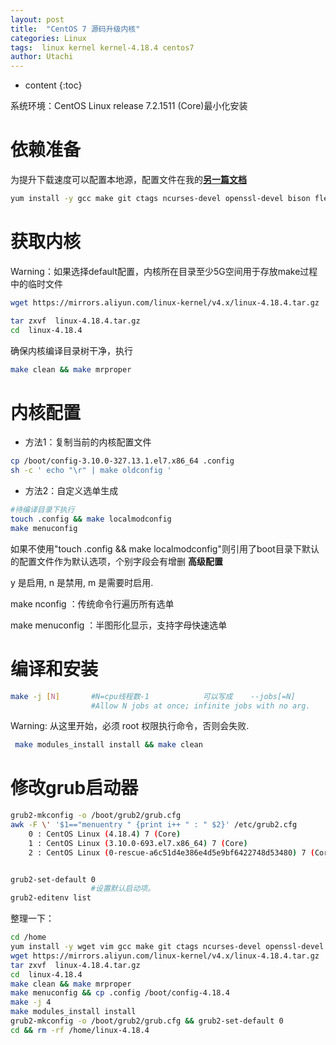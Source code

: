 ```yaml
---
layout: post
title:  "CentOS 7 源码升级内核"
categories: Linux
tags:  linux kernel kernel-4.18.4 centos7  
author: Utachi
---
```


* content
{:toc}

系统环境：CentOS Linux release 7.2.1511 (Core)最小化安装

# 依赖准备
为提升下载速度可以配置本地源，配置文件在我的[**另一篇文档**](https://utachi.cn/2019/04/04/local-yum-createrepo/)
````bash
yum install -y gcc make git ctags ncurses-devel openssl-devel bison flex elfutils-libelf-devel bc
````

# 获取内核

Warning：如果选择default配置，内核所在目录至少5G空间用于存放make过程中的临时文件
````bash
wget https://mirrors.aliyun.com/linux-kernel/v4.x/linux-4.18.4.tar.gz

tar zxvf  linux-4.18.4.tar.gz
cd  linux-4.18.4
````
确保内核编译目录树干净，执行

````bash
make clean && make mrproper
````
# 内核配置

* 方法1：复制当前的内核配置文件
````bash
cp /boot/config-3.10.0-327.13.1.el7.x86_64 .config
sh -c ' echo "\r" | make oldconfig '
````
* 方法2：自定义选单生成
````bash
#待编译目录下执行
touch .config && make localmodconfig
make menuconfig
````
如果不使用"touch .config && make localmodconfig"则引用了boot目录下默认的配置文件作为默认选项，个别字段会有增删
**高级配置**

y 是启用, n 是禁用, m 是需要时启用. 

make nconfig ：传统命令行遍历所有选单

make menuconfig ：半图形化显示，支持字母快速选单

# 编译和安装
````bash
make -j [N]       #N=cpu线程数-1            可以写成    --jobs[=N]    
                  #Allow N jobs at once; infinite jobs with no arg.
````

Warning: 从这里开始，必须 root 权限执行命令，否则会失败. 

````bash
 make modules_install install && make clean
````

# 修改grub启动器
````bash
grub2-mkconfig -o /boot/grub2/grub.cfg
awk -F \' '$1=="menuentry " {print i++ " : " $2}' /etc/grub2.cfg
    0 : CentOS Linux (4.18.4) 7 (Core)
    1 : CentOS Linux (3.10.0-693.el7.x86_64) 7 (Core)
    2 : CentOS Linux (0-rescue-a6c51d4e386e4d5e9bf6422748d53480) 7 (Core)


grub2-set-default 0                 
                  #设置默认启动项。
grub2-editenv list

````

整理一下：
````bash
cd /home
yum install -y wget vim gcc make git ctags ncurses-devel openssl-devel bison flex elfutils-libelf-devel bc
wget https://mirrors.aliyun.com/linux-kernel/v4.x/linux-4.18.4.tar.gz
tar zxvf  linux-4.18.4.tar.gz
cd  linux-4.18.4
make clean && make mrproper
make menuconfig && cp .config /boot/config-4.18.4
make -j 4
make modules_install install 
grub2-mkconfig -o /boot/grub2/grub.cfg && grub2-set-default 0
cd && rm -rf /home/linux-4.18.4
````
